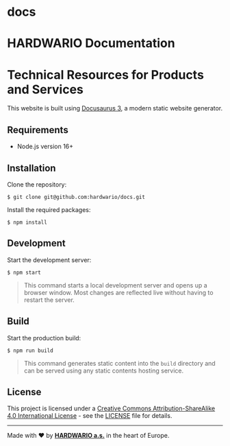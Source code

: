 # docs
# HARDWARIO Documentation
# Technical Resources for Products and Services

This website is built using [Docusaurus 3](https://docusaurus.io), a modern static website generator.

## Requirements

* Node.js version 16+

## Installation

Clone the repository:

```
$ git clone git@github.com:hardwario/docs.git
```

Install the required packages:

```
$ npm install
```

## Development

Start the development server:

```
$ npm start
```

> This command starts a local development server and opens up a browser window. Most changes are reflected live without having to restart the server.

## Build

Start the production build:

```
$ npm run build
```

> This command generates static content into the `build` directory and can be served using any static contents hosting service.

## License

This project is licensed under a [Creative Commons Attribution-ShareAlike 4.0 International License](https://creativecommons.org/licenses/by-sa/4.0) - see the [LICENSE](LICENSE) file for details.

---

Made with ❤️ by [**HARDWARIO a.s.**](https://www.hardwario.com) in the heart of Europe.
